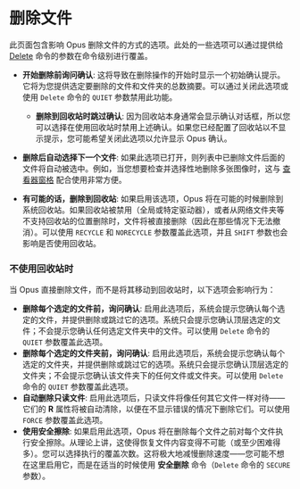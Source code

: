 # 删除文件

此页面包含影响 Opus 删除文件的方式的选项。此处的一些选项可以通过提供给 [Delete](/Manual/reference/command_reference/internal_commands/delete.zh.md) 命令的参数在命令级别进行覆盖。

- **开始删除前询问确认**: 这将导致在删除操作的开始时显示一个初始确认提示。它将为您提供选定要删除的文件和文件夹的总数摘要。可以通过关闭此选项或使用 `Delete` 命令的 `QUIET` 参数禁用此功能。
  - **删除到回收站时跳过确认**: 因为回收站本身通常会显示确认对话框，所以您可以选择在使用回收站时禁用上述确认。如果您已经配置了回收站以不显示提示，您可能希望关闭此选项以允许显示 Opus 确认。

- **删除后自动选择下一个文件**: 如果此选项已打开，则列表中已删除文件后面的文件将自动被选中。例如，当您想要检查并选择性地删除多张图像时，这与 [查看器窗格](/Manual/basic_concepts/the_lister/viewer_pane.zh.md) 配合使用非常方便。
- **有可能的话，删除到回收站**: 如果启用该选项，Opus 将在可能的时候删除到系统回收站。如果回收站被禁用（全局或特定驱动器），或者从网络文件夹等不支持回收站的位置删除时，文件将被直接删除（因此在那些情况下无法撤消）。可以使用 `RECYCLE` 和 `NORECYCLE` 参数覆盖此选项，并且 `SHIFT` 参数也会影响是否使用回收站。

### 不使用回收站时

当 Opus 直接删除文件，而不是将其移动到回收站时，以下选项会影响行为：

- **删除每个选定的文件前，询问确认**: 启用此选项后，系统会提示您确认每个选定的文件，并提供删除或跳过它的选项。系统只会提示您确认顶层选定的文件；不会提示您确认任何选定文件夹中的文件。可以使用 `Delete` 命令的 `QUIET` 参数覆盖此选项。
- **删除每个选定的文件夹前，询问确认**: 启用此选项后，系统会提示您确认每个选定的文件夹，并提供删除或跳过它的选项。系统只会提示您确认顶层选定的文件夹；不会提示您确认该文件夹下的任何文件或文件夹。可以使用 `Delete` 命令的 `QUIET` 参数覆盖此选项。
- **自动删除只读文件**: 启用此选项后，只读文件将像任何其它文件一样对待——它们的 **R** 属性将被自动清除，以便在不显示错误的情况下删除它们。可以使用 `FORCE` 参数覆盖此选项。
- **使用安全擦除**: 如果启用此选项，Opus 将在删除每个文件之前对每个文件执行安全擦除。从理论上讲，这使得恢复文件内容变得不可能（或至少困难得多）。您可以选择执行的覆盖次数。这将极大地减慢删除速度——您可能不想在这里启用它，而是在适当的时候使用 **安全删除** 命令（`Delete` 命令的 `SECURE` 参数）。